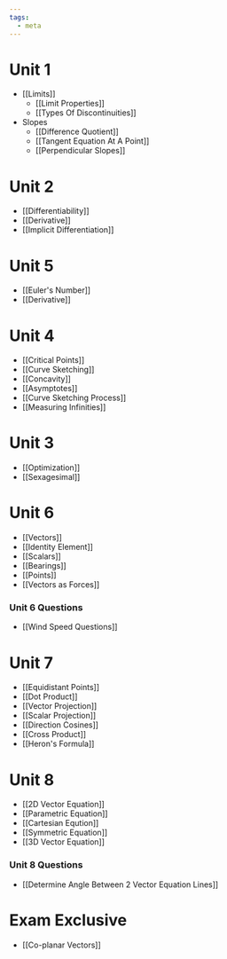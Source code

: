 ```yaml
---
tags:
  - meta
---
```

# Unit 1 
- [[Limits]]
	- [[Limit Properties]]
	- [[Types Of Discontinuities]]
- Slopes
	- [[Difference Quotient]]
	- [[Tangent Equation At A Point]]
	- [[Perpendicular Slopes]]
# Unit 2
- [[Differentiability]]
- [[Derivative]]
- [[Implicit Differentiation]]
# Unit 5
- [[Euler's Number]]
- [[Derivative]]
# Unit 4
- [[Critical Points]]
- [[Curve Sketching]]
- [[Concavity]]
- [[Asymptotes]]
- [[Curve Sketching Process]]
- [[Measuring Infinities]]
# Unit 3
- [[Optimization]]
- [[Sexagesimal]]
# Unit 6
- [[Vectors]]
- [[Identity Element]]
- [[Scalars]]
- [[Bearings]]
- [[Points]]
- [[Vectors as Forces]]
### Unit 6 Questions
- [[Wind Speed Questions]]
# Unit 7
- [[Equidistant Points]]
- [[Dot Product]]
- [[Vector Projection]]
- [[Scalar Projection]]
- [[Direction Cosines]]
- [[Cross Product]]
- [[Heron's Formula]]
# Unit 8
- [[2D Vector Equation]]
- [[Parametric Equation]]
- [[Cartesian Eqution]]
- [[Symmetric Equation]]
- [[3D Vector Equation]]
### Unit 8 Questions
- [[Determine Angle Between 2 Vector Equation Lines]]
# Exam Exclusive
- [[Co-planar Vectors]]